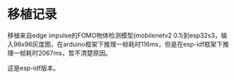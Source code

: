 # 移植记录

移植来自edge impulse的FOMO物体检测模型(mobilenetv2 0.1)到esp32s3，输入96x96灰度图，在arduino框架下推理一帧耗时116ms，但是在esp-idf框架下推理一帧耗时2067ms，暂不清楚原因。

这是esp-idf版本。
